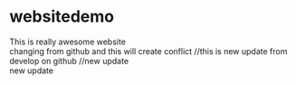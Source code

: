 # websitedemo

This is really awesome website
<br>
changing from github and this will create conflict
//this is new update from develop on github
//new update
<br>
new update
